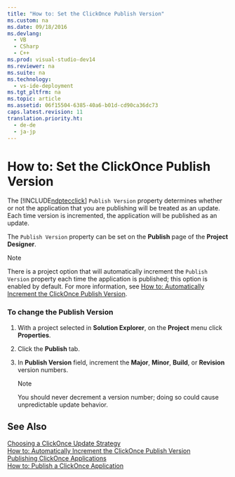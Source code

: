 ```yaml
---
title: "How to: Set the ClickOnce Publish Version"
ms.custom: na
ms.date: 09/18/2016
ms.devlang: 
  - VB
  - CSharp
  - C++
ms.prod: visual-studio-dev14
ms.reviewer: na
ms.suite: na
ms.technology: 
  - vs-ide-deployment
ms.tgt_pltfrm: na
ms.topic: article
ms.assetid: 06f15504-6385-40a6-b01d-cd90ca36dc73
caps.latest.revision: 11
translation.priority.ht: 
  - de-de
  - ja-jp
---
```

# How to: Set the ClickOnce Publish Version
The [!INCLUDE[ndptecclick](../vs140/includes/ndptecclick_md.md)] `Publish Version` property determines whether or not the application that you are publishing will be treated as an update. Each time version is incremented, the application will be published as an update.  
  
 The `Publish Version` property can be set on the **Publish** page of the **Project Designer**.  
  
> [!NOTE]
>  There is a project option that will automatically increment the `Publish Version` property each time the application is published; this option is enabled by default. For more information, see [How to: Automatically Increment the ClickOnce Publish Version](../vs140/How-to--Automatically-Increment-the-ClickOnce-Publish-Version.md).  
  
### To change the Publish Version  
  
1.  With a project selected in **Solution Explorer**, on the **Project** menu click **Properties**.  
  
2.  Click the **Publish** tab.  
  
3.  In **Publish Version** field, increment the **Major**, **Minor**, **Build**, or **Revision** version numbers.  
  
    > [!NOTE]
    >  You should never decrement a version number; doing so could cause unpredictable update behavior.  
  
## See Also  
 [Choosing a ClickOnce Update Strategy](../Topic/Choosing%20a%20ClickOnce%20Update%20Strategy.md)   
 [How to: Automatically Increment the ClickOnce Publish Version](../vs140/How-to--Automatically-Increment-the-ClickOnce-Publish-Version.md)   
 [Publishing ClickOnce Applications](../vs140/Publishing-ClickOnce-Applications.md)   
 [How to: Publish a ClickOnce Application](../vs140/How-to--Publish-a-ClickOnce-Application-using-the-Publish-Wizard.md)